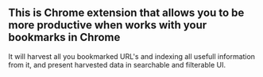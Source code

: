 ## This is Chrome extension that allows you to be more productive when works with your bookmarks in Chrome
It will harvest all you bookmarked URL's and indexing all usefull information from it, and present harvested data in searchable and filterable UI.
